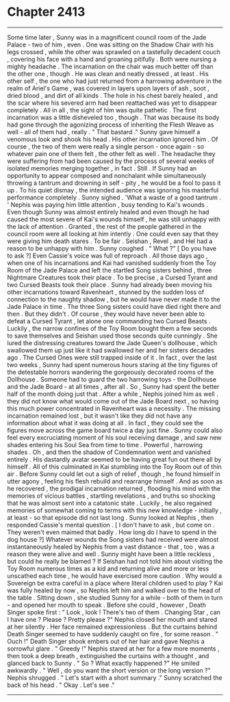 
# Chapter 2413


---

Some time later , Sunny was in a magnificent council room of the Jade Palace - two of him , even . One was sitting on the Shadow Chair with his legs crossed , while the other was sprawled on a tastefully decadent couch , covering his face with a hand and groaning pitifully . Both were nursing a mighty headache .
The incarnation on the chair was much better off than the other one , though . He was clean and neatly dressed , at least . His other self , the one who had just returned from a harrowing adventure in the realm of Ariel's Game , was covered in layers upon layers of ash , soot , dried blood , and dirt of all kinds . The hole in his chest barely healed , and the scar where his severed arm had been reattached was yet to disappear completely .
All in all , the sight of him was quite pathetic .
The first incarnation was a little disheveled too , though . That was because its body had gone through the agonizing process of inheriting the Flesh Weave as well - all of them had , really .
" That bastard ." Sunny gave himself a venomous look and shook his head .
His other incarnation ignored him .
Of course , the two of them were really a single person - once again - so whatever pain one of them felt , the other felt as well . The headache they were suffering from had been caused by the process of several weeks of isolated memories merging together , in fact . Still . If Sunny had an opportunity to appear composed and nonchalant while simultaneously throwing a tantrum and drowning in self - pity , he would be a fool to pass it up . To his quiet dismay , the intended audience was ignoring his masterful performance completely .
Sunny sighed . 'What a waste of a good tantrum . '
Nephis was paying him little attention , busy tending to Kai's wounds . Even though Sunny was almost entirely healed and even though he had caused the most severe of Kai's wounds himself , he was still unhappy with the lack of attention . Granted , the rest of the people gathered in the council room were all looking at him intently . One could even say that they were giving him death stares . To be fair . Seishan , Revel , and Hel had a reason to be unhappy with him .
Sunny coughed . " What ?"
[ Do you have to ask ?]
Even Cassie's voice was full of reproach . All those days ago , when one of his incarnations and Kai had vanished suddenly from the Toy Room of the Jade Palace and left the startled Song sisters behind , three Nightmare Creatures took their place . To be precise , a Cursed Tyrant and two Cursed Beasts took their place . Sunny had already been moving his other incarnations toward Ravenheart , stunned by the sudden loss of connection to the naughty shadow , but he would have never made it to the Jade Palace in time . The three Song sisters could have died right there and then .
But they didn't . Of course , they would have never been able to defeat a Cursed Tyrant , let alone one commanding two Cursed Beasts . Luckily , the narrow confines of the Toy Room bought them a few seconds to save themselves and Seishan used those seconds quite cunningly .
She lured the distressing creatures toward the Jade Queen's dollhouse , which swallowed them up just like it had swallowed her and her sisters decades ago . The Cursed Ones were still trapped inside of it . In fact , over the last two weeks , Sunny had spent numerous hours staring at the tiny figures of the detestable horrors wandering the gorgeously decorated rooms of the Dollhouse . Someone had to guard the two harrowing toys - the Dollhouse and the Jade Board - at all times , after all . So , Sunny had spent the better half of the month doing just that . After a while , Nephis joined him as well . they did not know what would come out of the Jade Board next , so having this much power concentrated in Ravenheart was a necessity .
The missing incarnation remained lost , but it wasn't like they did not have any information about what it was doing at all . In fact , they could see the figures move across the game board twice a day just fine . Sunny could also feel every excruciating moment of his soul receiving damage , and saw new shades entering his Soul Sea from time to time .
Powerful , harrowing shades . Oh , and then the shadow of Condemnation went and vanished entirely .
His dastardly avatar seemed to be having great fun out there all by himself . All of this culminated in Kai stumbling into the Toy Room out of thin air . Before Sunny could let out a sigh of relief , though , he found himself in utter agony , feeling his flesh rebuild and rearrange himself .
And as soon as he recovered , the prodigal incarnation returned , flooding his mind with the memories of vicious battles , startling revelations , and truths so shocking that he was almost sent into a catatonic state . Luckily , he also regained memories of somewhat coming to terms with this new knowledge - initially , at least - so that episode did not last long .
Sunny looked at Nephis , then responded Cassie's mental question .
[ I don't have to ask , but come on . They weren't even maimed that badly . How long do I have to spend in the dog house ?]
Whatever wounds the Song sisters had received were almost instantaneously healed by Nephis from a vast distance - that , too , was a reason they were alive and well . Sunny might have been a little reckless , but could he really be blamed ? If Seishan had not told him about visiting the Toy Room numerous times as a kid and returning alive and more or less unscathed each time , he would have exercised more caution . Why would a Sovereign be extra careful in a place where literal children used to play ?
Kai was fully healed by now , so Nephis left him and walked over to the head of the table . Sitting down , she studied Sunny for a while - both of them in turn - and opened her mouth to speak .
Before she could , however , Death Singer spoke first :
" Look , look ! There's two of them . Changing Star , can I have one ? Please ? Pretty please ?"
Nephis closed her mouth and stared at her silently . Her face remained expressionless . But the curtains behind Death Singer seemed to have suddenly caught on fire , for some reason . " Ouch !" Death Singer shook embers out of her hair and gave Nephis a sorrowful glare . " Greedy !"
Nephis stared at her for a few more moments , then took a deep breath , extinguished the curtains with a thought , and glanced back to Sunny .
" So ? What exactly happened ?"
He smiled awkwardly .
" Well , do you want the short version or the long version ?"
Nephis shrugged .
" Let's start with a short summary ."
Sunny scratched the back of his head .
" Okay . Let's see ."

---

